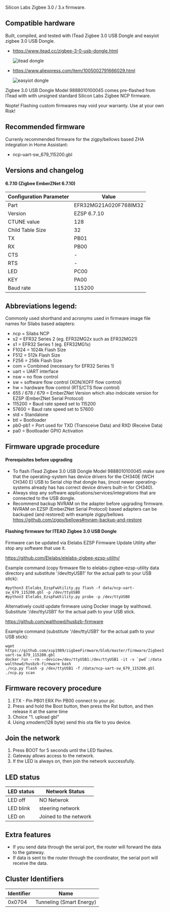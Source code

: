 Silicon Labs Zigbee 3.0 / 3.x firmware.

## Compatible hardware

Built, compiled, and tested with ITead Zigbee 3.0 USB Dongle and easyiot zigbee 3.0 USB Dongle. 

- https://www.itead.cc/zigbee-3-0-usb-dongle.html   

  ![itead dongle](https://github.com/xsp1989/zigbeeFirmware/blob/master/Pic/Itead%20Dongle.png)
- https://www.aliexpress.com/item/1005002791666029.html

  ![easyiot dongle](https://github.com/xsp1989/zigbeeFirmware/blob/master/Pic/easyiot%20Dongle.png)

Zigbee 3.0 USB Dongle Model 9888010100045 comes pre-flashed from ITead with with unsigned standard Silicon Labs Zigbee NCP firmware.

Nopte! Flashing custom firmwares may void your warranty. Use at your own Risk!

## Recommended firmware

Currenly recommended firmware for the zigpy/bellows based ZHA integration in Home Assistant:

- ncp-uart-sw_679_115200.gbl

## Versions and changelog

#### 6.7.10 (Zigbee EmberZNet 6.7.10)
Configuration Parameter	| Value
------------------------|------
Part | EFR32MG21A020F768IM32
Version | EZSP 6.7.10
CTUNE value	| 128
Child Table Size | 32
TX | PB01
RX | PB00
CTS	| -
RTS	| -
LED | PC00 
KEY | PA00
Baud rate | 115200


## Abbreviations legend:

Commonly used shorthand and acronyms used in firmware image file names for Silabs based adapters:

* ncp = Silabs NCP
* s2 = EFR32 Series 2 (eg. EFR32MG2x such as EFR32MG21)
* s1 = EFR32 Series 1 (eg. EFR32MG1x)
* F1024 = 1024k Flash Size
* F512 = 512k Flash Size
* F256 = 256k Flash Size
* com = Combined (necessary for EFR32 Series 1)
* uart = UART interface
* nsw = no flow control
* sw = software flow control (XON/XOFF flow control)
* hw = hardware flow control (RTS/CTS flow control)
* 655 / 678 / 679 = EmberZNet Version which also indoicate version for EZSP (EmberZNet Serial Protocol)
* 115200 = Baud rate speed set to 115200
* 57600 = Baud rate speed set to 57600
* std = Standalone
* btl = Bootloader
* pb0-pb1 = Port used for TXD (Transceive Data) and RXD (Receive Data)
* pa0 = Bootloader GPIO Activation

## Firmware upgrade procedure

#### Prerequisites before upgrading

 - To flash ITead Zigbee 3.0 USB Dongle Model 9888010100045 make sure that the operating-system has device drivers for the CH340E (WCH CH340 E) USB to Serial chip that dongle has, (most newer operating-systems already has has correct device drivers built-in for CH340).
 -  Always stop any software applications/services/integrations that are connected to the USB dongle.
 -  Recommend backup NVRAM on the adapter before upgrading firmware. NVRAM on EZSP (EmberZNet Serial Protocol) based adapters can be backuped (and restored) with example zigpy/bellows https://github.com/zigpy/bellows#nvram-backup-and-restore

#### Flashing firmware for ITEAD Zigbee 3.0 USB Dongle

Firmware can be updated via Elelabs EZSP Firmware Update Utility after stop any software that use it.  

https://github.com/Elelabs/elelabs-zigbee-ezsp-utility/

Example command (copy firmware file to elelabs-zigbee-ezsp-utility data directory and substitute '/dev/ttyUSB1' for the actual path to your USB stick):
```
#python3 Elelabs_EzspFwUtility.py flash -f data/ncp-uart-sw_679_115200.gbl -p /dev/ttyUSB0
#python3 Elelabs_EzspFwUtility.py probe -p /dev/ttyUSB0
```
Alternatively could update firmware using Docker image by walthowd. Substitute '/dev/ttyUSB1' for the actual path to your USB stick.

https://github.com/walthowd/husbzb-firmware

Example command (substitute '/dev/ttyUSB1' for the actual path to your USB stick):
```
wget https://github.com/xsp1989/zigbeeFirmware/blob/master/firmware/Zigbee3.0_Dongle/ncp-uart-sw_679_115200.gbl
docker run --rm --device=/dev/ttyUSB1:/dev/ttyUSB1 -it -v `pwd`:/data walthowd/husbzb-firmware bash
./ncp.py flash -p /dev/ttyUSB1 -f /data/ncp-uart-sw_679_115200.gbl
./ncp.py scan
```

## Firmware recovery procedure

1. ETX - Pin PB01 ERX Pin PB00 connect to your pc
2. Press and hold the Boot button, then press the Rst button, and then release it at the same time
3. Choice "1. upload gbl"
4. Using xmodem(128 byte) send this ota file to you device.

## Join the network
1. Press BOOT for 5 seconds until the LED flashes.
2. Gateway allows access to the network.
3. If the LED is always on, then join the network successfully.

## LED status
LED status | Network Status
-----------|---------------
LED off | NO Netwrok
LED blink | steering network
LED on | Joined to the network 

## Extra features
* If you send data through the serial port, the router will forward the data to the gateway.
* If data is sent to the router through the coordinator, the serial port will receive the data.

## Cluster Identifiers
Identifier | Name 
-----------|---
0x0704 | Tunneling (Smart Energy)
